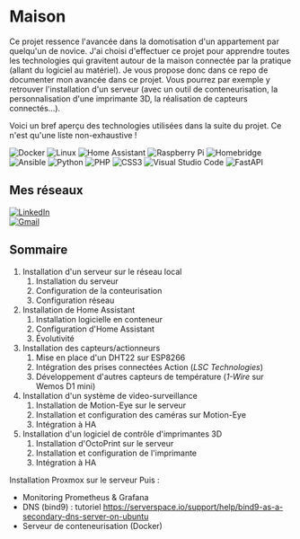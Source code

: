 # Maison
Ce projet ressence l'avancée dans la domotisation d'un appartement par quelqu'un de novice. J'ai choisi d'effectuer ce projet pour apprendre toutes les technologies qui gravitent autour de la maison connectée par la pratique (allant du logiciel au matériel). Je vous propose donc dans ce repo de documenter mon avancée dans ce projet. Vous pourrez par exemple y retrouver l'installation d'un serveur (avec un outil de conteneurisation, la personnalisation d'une imprimante 3D, la réalisation de capteurs connectés...).


Voici un bref aperçu des technologies utilisées dans la suite du projet. Ce n'est qu'une liste non-exhaustive !

![Docker](https://img.shields.io/badge/docker-%230db7ed.svg?style=for-the-badge&logo=docker&logoColor=white)
![Linux](https://img.shields.io/badge/Linux-FCC624?style=for-the-badge&logo=linux&logoColor=black)
![Home Assistant](https://img.shields.io/badge/home%20assistant-%2341BDF5.svg?style=for-the-badge&logo=home-assistant&logoColor=white)
![Raspberry Pi](https://img.shields.io/badge/-RaspberryPi-C51A4A?style=for-the-badge&logo=Raspberry-Pi)
![Homebridge](https://img.shields.io/badge/homebridge-%23491F59.svg?style=for-the-badge&logo=homebridge&logoColor=white)
![Ansible](https://img.shields.io/badge/ansible-%231A1918.svg?style=for-the-badge&logo=ansible&logoColor=white)
![Python](https://img.shields.io/badge/python-3670A0?style=for-the-badge&logo=python&logoColor=ffdd54)
![PHP](https://img.shields.io/badge/php-%23777BB4.svg?style=for-the-badge&logo=php&logoColor=white)
![CSS3](https://img.shields.io/badge/css3-%231572B6.svg?style=for-the-badge&logo=css3&logoColor=white)
![Visual Studio Code](https://img.shields.io/badge/Visual%20Studio%20Code-0078d7.svg?style=for-the-badge&logo=visual-studio-code&logoColor=white)
![FastAPI](https://img.shields.io/badge/FastAPI-005571?style=for-the-badge&logo=fastapi)

## Mes réseaux
[![LinkedIn](https://img.shields.io/badge/linkedin-%230077B5.svg?style=for-the-badge&logo=linkedin&logoColor=white)](https://www.linkedin.com/in/pierre-jezegou/)\
[![Gmail](https://img.shields.io/badge/Gmail-D14836?style=for-the-badge&logo=gmail&logoColor=white)](mailto:pierre.jezegou@centrale.centralelille.fr)
<!-- [![Instagram](https://img.shields.io/badge/Instagram-%23E4405F.svg?style=for-the-badge&logo=Instagram&logoColor=white)](https://www.instagram.com/pierre.grrrrr/)\ -->

## Sommaire
1) Installation d'un serveur sur le réseau local
    1) Installation du serveur
    2) Configuration de la conteurisation
    3) Configuration réseau
2) Installation de Home Assistant
    1) Installation logicielle en conteneur
    2) Configuration d'Home Assistant
    3) Évolutivité
3) Installation des capteurs/actionneurs
    1) Mise en place d'un DHT22 sur ESP8266
    2) Intégration des prises connectées Action (*LSC Technologies*)
    3) Développement d'autres capteurs de température (*1-Wire* sur Wemos D1 mini)
4) Installation d'un système de video-surveillance
    1) Installation de Motion-Eye sur le serveur
    2) Installation et configuration des caméras sur Motion-Eye
    3) Intégration à HA
5) Installation d'un logiciel de contrôle d'imprimantes 3D
    1) Installation d'OctoPrint sur le serveur
    2) Installation et configuration de l'imprimante
    3) Intégration à HA




Installation Proxmox sur le serveur
Puis :
- Monitoring Prometheus & Grafana
- DNS (bind9) : tutoriel https://serverspace.io/support/help/bind9-as-a-secondary-dns-server-on-ubuntu
- Serveur de conteneurisation (Docker)


